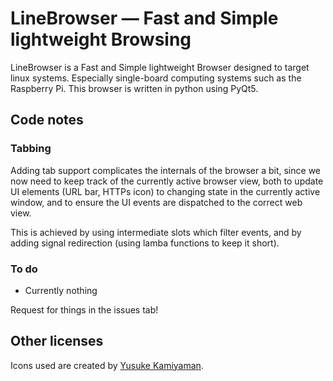 # LineBrowser — Fast and Simple lightweight Browsing

LineBrowser is a Fast and Simple lightweight Browser designed 
to target linux systems. Especially single-board computing systems such as
the Raspberry Pi. This browser is written in python using PyQt5.

## Code notes

### Tabbing

Adding tab support complicates the internals of the browser a bit, since we
now need to keep track of the currently active browser view, both to update
UI elements (URL bar, HTTPs icon) to changing state in the currently active
window, and to ensure the UI events are dispatched to the correct web view.

This is achieved by using intermediate slots which filter events, and by
adding signal redirection (using lamba functions to keep it short).

### To do
- Currently nothing

Request for things in the issues tab!

## Other licenses

Icons used are created by [Yusuke Kamiyaman](http://p.yusukekamiyamane.com/).
